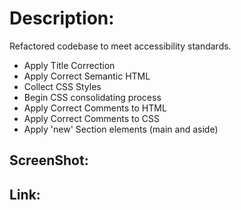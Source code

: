 # Description:
Refactored codebase to meet accessibility standards.

- Apply Title Correction
- Apply Correct Semantic HTML
- Collect CSS Styles
- Begin CSS consolidating process
- Apply Correct Comments to HTML
- Apply Correct Comments to CSS
- Apply 'new' Section elements (main and aside)


## ScreenShot:

## Link:
